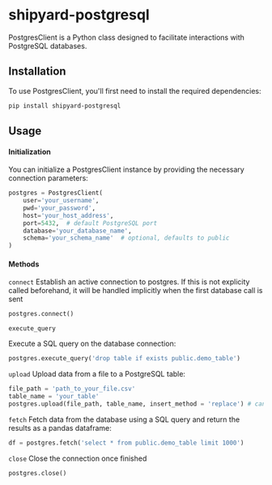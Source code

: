 # shipyard-postgresql

PostgresClient is a Python class designed to facilitate interactions with PostgreSQL databases. 

## Installation

To use PostgresClient, you'll first need to install the required dependencies:

```bash
pip install shipyard-postgresql
```

## Usage
#### Initialization
You can initialize a PostgresClient instance by providing the necessary connection parameters:

```python
postgres = PostgresClient(
    user='your_username',
    pwd='your_password',
    host='your_host_address',
    port=5432,  # default PostgreSQL port
    database='your_database_name',
    schema='your_schema_name'  # optional, defaults to public
)
```


#### Methods 

`connect` 
Establish an active connection to postgres. If this is not explicity called beforehand, it will be handled implicitly when the first database call is sent

```python
postgres.connect()
```

`execute_query`

Execute a SQL query on the database connection:

```python
postgres.execute_query('drop table if exists public.demo_table')
```

`upload`
Upload data from a file to a PostgreSQL table:
```python
file_path = 'path_to_your_file.csv'
table_name = 'your_table'
postgres.upload(file_path, table_name, insert_method = 'replace') # can also set to append
```

`fetch`
Fetch data from the database using a SQL query and return the results as a pandas dataframe:

```python
df = postgres.fetch('select * from public.demo_table limit 1000')
```

`close`
Close the connection once finished 
```python
postgres.close()
```



